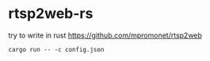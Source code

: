 rtsp2web-rs
===

try to write in rust https://github.com/mpromonet/rtsp2web

```
cargo run -- -c config.json
```